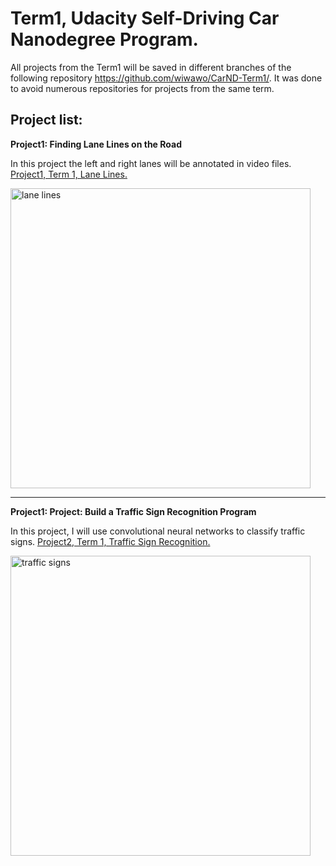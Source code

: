 # Term1, Udacity Self-Driving Car Nanodegree Program.

All projects from the Term1 will be saved in different branches of the following repository https://github.com/wiwawo/CarND-Term1/. It was done to avoid numerous repositories for projects from the same term.

## Project list:

**Project1: Finding Lane Lines on the Road** 

In this project the left and right lanes will be annotated in video files.
[Project1, Term 1, Lane Lines.](https://github.com/wiwawo/CarND-Term1/tree/CarND-LaneLines-P1-master)

<img src="https://github.com/wiwawo/CarND-Term1/blob/CarND-LaneLines-P1-master/examples/laneLines_thirdPass.jpg" width="480" alt="lane lines" />

---
**Project1: Project: Build a Traffic Sign Recognition Program** 

In this project, I will use convolutional neural networks to classify traffic signs.
[Project2, Term 1, Traffic Sign Recognition.](https://github.com/wiwawo/CarND-Term1/tree/CarND-Traffic-Sign-Classifier-Project)

<img src="https://github.com/wiwawo/CarND-Term1/blob/CarND-Traffic-Sign-Classifier-Project/readme_images/image_01.JPG" width="480" alt="traffic signs" />
